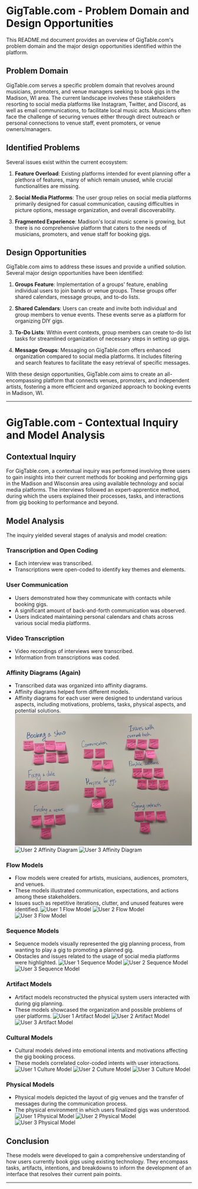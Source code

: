 # GigTable.com - Problem Domain and Design Opportunities

This README.md document provides an overview of GigTable.com's problem domain and the major design opportunities identified within the platform.

## Problem Domain

GigTable.com serves a specific problem domain that revolves around musicians, promoters, and venue managers seeking to book gigs in the Madison, WI area. The current landscape involves these stakeholders resorting to social media platforms like Instagram, Twitter, and Discord, as well as email communications, to facilitate local music acts. Musicians often face the challenge of securing venues either through direct outreach or personal connections to venue staff, event promoters, or venue owners/managers.

## Identified Problems

Several issues exist within the current ecosystem:

1. **Feature Overload**: Existing platforms intended for event planning offer a plethora of features, many of which remain unused, while crucial functionalities are missing.

2. **Social Media Platforms**: The user group relies on social media platforms primarily designed for casual communication, causing difficulties in picture options, message organization, and overall discoverability.

3. **Fragmented Experience**: Madison's local music scene is growing, but there is no comprehensive platform that caters to the needs of musicians, promoters, and venue staff for booking gigs.

## Design Opportunities

GigTable.com aims to address these issues and provide a unified solution. Several major design opportunities have been identified:

1. **Groups Feature**: Implementation of a groups' feature, enabling individual users to join bands or venue groups. These groups offer shared calendars, message groups, and to-do lists.

2. **Shared Calendars**: Users can create and invite both individual and group members to venue events. These events serve as a platform for organizing DIY gigs.

3. **To-Do Lists**: Within event contexts, group members can create to-do list tasks for streamlined organization of necessary steps in setting up gigs.

4. **Message Groups**: Messaging on GigTable.com offers enhanced organization compared to social media platforms. It includes filtering and search features to facilitate the easy retrieval of specific messages.

With these design opportunities, GigTable.com aims to create an all-encompassing platform that connects venues, promoters, and independent artists, fostering a more efficient and organized approach to booking events in Madison, WI.

---
# GigTable.com - Contextual Inquiry and Model Analysis

## Contextual Inquiry

For GigTable.com, a contextual inquiry was performed involving three users to gain insights into their current methods for booking and performing gigs in the Madison and Wisconsin area using available technology and social media platforms. The interviews followed an expert-apprentice method, during which the users explained their processes, tasks, and interactions from gig booking to performance and beyond.

## Model Analysis

The inquiry yielded several stages of analysis and model creation:

### Transcription and Open Coding
- Each interview was transcribed.
- Transcriptions were open-coded to identify key themes and elements.

### User Communication
- Users demonstrated how they communicate with contacts while booking gigs.
- A significant amount of back-and-forth communication was observed.
- Users indicated maintaining personal calendars and chats across various social media platforms.

### Video Transcription
- Video recordings of interviews were transcribed.
- Information from transcriptions was coded.

### Affinity Diagrams (Again)
- Transcribed data was organized into affinity diagrams.
- Affinity diagrams helped form different models.
- Affinity diagrams for each user were designed to understand various aspects, including motivations, problems, tasks, physical aspects, and potential solutions.
![User 1 Affinity Diagram](figures/Affinity1.png)
![User 2 Affinity Diagram](figures/Affinity2.png)
![User 3 Affinity Diagram](figures/Affinity3.png)

### Flow Models
- Flow models were created for artists, musicians, audiences, promoters, and venues.
- These models illustrated communication, expectations, and actions among these stakeholders.
- Issues such as repetitive iterations, clutter, and unused features were identified.
![User 1 Flow Model](figures/user-1-flow-model.png)
![User 2 Flow Model](figures/user-2-flow.png)
![User 3 Flow Model](figures/user-3-flow.png)

### Sequence Models
- Sequence models visually represented the gig planning process, from wanting to play a gig to promoting a planned gig.
- Obstacles and issues related to the usage of social media platforms were highlighted.
![User 1 Sequence Model](figures/user-1-sequence.png)
![User 2 Sequence Model](figures/user-2-sequence.png)
![User 3 Sequence Model](figures/user-3-sequence.png)

### Artifact Models
- Artifact models reconstructed the physical system users interacted with during gig planning.
- These models showcased the organization and possible problems of user platforms.
![User 1 Artifact Model](figures/user-1-artifact.png)
![User 2 Artifact Model](figures/user-2-artifact.png)
![User 3 Artifact Model](figures/user-3-artifact.png)

### Cultural Models
- Cultural models delved into emotional intents and motivations affecting the gig booking process.
- These models correlated color-coded intents with user interactions.
![User 1 Culture Model](figures/user-1-culture.png)
![User 2 Culture Model](figures/user-2-culture.png)
![User 3 Culture Model](figures/user-3-culture.png)

### Physical Models
- Physical models depicted the layout of gig venues and the transfer of messages during the communication process.
- The physical environment in which users finalized gigs was understood.
![User 1 Physical Model](figures/user-1-physical.png)
![User 2 Physical Model](figures/user-2-physical.png)
![User 3 Physical Model](figures/user-3-physical.png)

## Conclusion

These models were developed to gain a comprehensive understanding of how users currently book gigs using existing technology. They encompass tasks, artifacts, intentions, and breakdowns to inform the development of an interface that resolves their current pain points.

---
